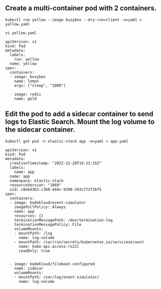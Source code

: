 ## Create a multi-container pod with 2 containers.
```
kubectl run yellow --image busybox --dry-run=client -o=yaml > yellow.yaml

vi yellow.yaml

apiVersion: v1
kind: Pod
metadata:
  labels:
    run: yellow
  name: yellow
spec:
  containers:
  - image: busybox
    name: lemon
    args: ["sleep", "1000"]

  - image: redis
    name: gold

```

## Edit the pod to add a sidecar container to send logs to Elastic Search. Mount the log volume to the sidecar container.
`kubectl get pod -n elastic-stack app -o=yaml > app.yaml`


```
apiVersion: v1
kind: Pod
metadata:
  creationTimestamp: "2022-12-28T16:12:15Z"
  labels:
    name: app
  name: app
  namespace: elastic-stack
  resourceVersion: "1069"
  uid: c8e6d3b3-c3b0-444c-9390-293c772f2bf5
spec:
  containers:
  - image: kodekloud/event-simulator
    imagePullPolicy: Always
    name: app
    resources: {}
    terminationMessagePath: /dev/termination-log
    terminationMessagePolicy: File
    volumeMounts:
    - mountPath: /log
      name: log-volume
    - mountPath: /var/run/secrets/kubernetes.io/serviceaccount
      name: kube-api-access-rx22l
      readOnly: true


  - image: kodekloud/filebeat-configured
    name: sidecar
    volumeMounts:
    - mountPath: /var/log/event-simulator/
      name: log-volume

```